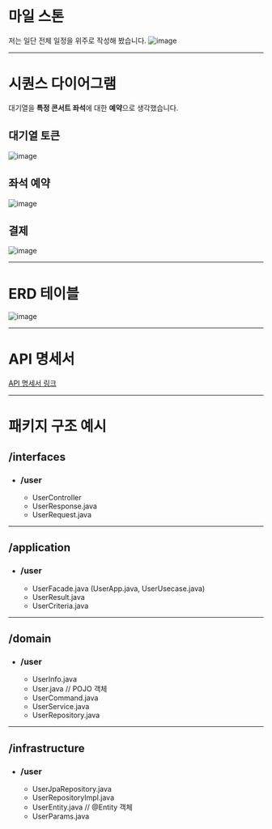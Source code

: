 # 마일 스톤
저는 일단 전체 일정을 위주로 작성해 봤습니다.
![image](https://github.com/user-attachments/assets/b141dd2a-a2a5-49a8-9242-20f94783a9c1)

---

# 시퀀스 다이어그램
대기열을 **특정 콘서트 좌석**에 대한 **예약**으로 생각했습니다.

## 대기열 토큰
![image](https://github.com/user-attachments/assets/4a3a2da7-611d-47de-b94e-ba61d4e0006c)

## 좌석 예약
![image](https://github.com/user-attachments/assets/7ff43f9e-d38e-4a09-8163-2dc7f99dd733)

## 결제
![image](https://github.com/user-attachments/assets/0874d790-ff69-4e28-a34d-79809c457663)

---

# ERD 테이블
![image](https://github.com/user-attachments/assets/28c9b7ae-afdb-4e26-9dd1-84040c520e08)

---

# API 명세서
[API 명세서 링크](https://docs.google.com/spreadsheets/d/1e3kk1NFDIKOH9-aFPyLq_YYVukhtUDrGrpxJ1n_lxkQ/edit?gid=0#gid=0)

---
# 패키지 구조 예시
## /interfaces
- ### /user
  - UserController
  - UserResponse.java
  - UserRequest.java<br>
---
## /application
- ### /user
  - UserFacade.java (UserApp.java, UserUsecase.java)
  - UserResult.java
  - UserCriteria.java
---
## /domain
- ### /user
  - UserInfo.java
  - User.java // POJO 객체
  - UserCommand.java
  - UserService.java
  - UserRepository.java
---
## /infrastructure
- ### /user
  - UserJpaRepository.java
  - UserRepositoryImpl.java
  - UserEntity.java // @Entity 객체
  - UserParams.java